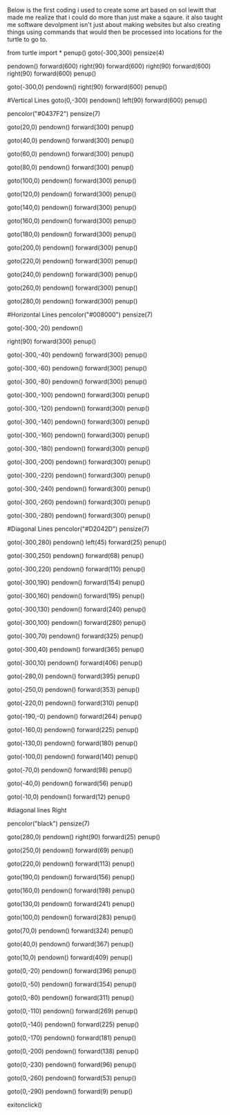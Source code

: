 Below is the first coding i used to create some art based on sol lewitt that made me realize that i could do more than just make a sqaure.
it also taught me software devolpment isn't just about making websites but also creating things using commands that would then be processed into locations for the turtle to go to.


from turtle import *
penup()
goto(-300,300)
pensize(4)

pendown()
forward(600)
right(90)
forward(600)
right(90)
forward(600)
right(90)
forward(600)
penup()


goto(-300,0)
pendown()
right(90)
forward(600)
penup()

#Vertical Lines
goto(0,-300)
pendown()
left(90)
forward(600)
penup()

pencolor("#0437F2")
pensize(7)

goto(20,0)
pendown()
forward(300)
penup()

goto(40,0)
pendown()
forward(300)
penup()

goto(60,0)
pendown()
forward(300)
penup()

goto(80,0)
pendown()
forward(300)
penup()

goto(100,0)
pendown()
forward(300)
penup()

goto(120,0)
pendown()
forward(300)
penup()

goto(140,0)
pendown()
forward(300)
penup()

goto(160,0)
pendown()
forward(300)
penup()

goto(180,0)
pendown()
forward(300)
penup()

goto(200,0)
pendown()
forward(300)
penup()

goto(220,0)
pendown()
forward(300)
penup()

goto(240,0)
pendown()
forward(300)
penup()

goto(260,0)
pendown()
forward(300)
penup()

goto(280,0)
pendown()
forward(300)
penup()

#Horizontal Lines
pencolor("#008000")
pensize(7)

goto(-300,-20)
pendown()

right(90)
forward(300)
penup()

goto(-300,-40)
pendown()
forward(300)
penup()

goto(-300,-60)
pendown()
forward(300)
penup()

goto(-300,-80)
pendown()
forward(300)
penup()

goto(-300,-100)
pendown()
forward(300)
penup()

goto(-300,-120)
pendown()
forward(300)
penup()

goto(-300,-140)
pendown()
forward(300)
penup()

goto(-300,-160)
pendown()
forward(300)
penup()

goto(-300,-180)
pendown()
forward(300)
penup()

goto(-300,-200)
pendown()
forward(300)
penup()

goto(-300,-220)
pendown()
forward(300)
penup()

goto(-300,-240)
pendown()
forward(300)
penup()

goto(-300,-260)
pendown()
forward(300)
penup()

goto(-300,-280)
pendown()
forward(300)
penup()

#Diagonal Lines
pencolor("#D2042D")
pensize(7)

goto(-300,280)
pendown()
left(45)
forward(25)
penup()

goto(-300,250)
pendown()
forward(68)
penup()

goto(-300,220)
pendown()
forward(110)
penup()

goto(-300,190)
pendown()
forward(154)
penup()

goto(-300,160)
pendown()
forward(195)
penup()

goto(-300,130)
pendown()
forward(240)
penup()

goto(-300,100)
pendown()
forward(280)
penup()

goto(-300,70)
pendown()
forward(325)
penup()

goto(-300,40)
pendown()
forward(365)
penup()

goto(-300,10)
pendown()
forward(406)
penup()

goto(-280,0)
pendown()
forward(395)
penup()

goto(-250,0)
pendown()
forward(353)
penup()

goto(-220,0)
pendown()
forward(310)
penup()

goto(-190,-0)
pendown()
forward(264)
penup()

goto(-160,0)
pendown()
forward(225)
penup()

goto(-130,0)
pendown()
forward(180)
penup()

goto(-100,0)
pendown()
forward(140)
penup()

goto(-70,0)
pendown()
forward(98)
penup()

goto(-40,0)
pendown()
forward(56)
penup()

goto(-10,0)
pendown()
forward(12)
penup()

#diagonal lines Right

pencolor("black")
pensize(7)

goto(280,0)
pendown()
right(90)
forward(25)
penup()

goto(250,0)
pendown()
forward(69)
penup()

goto(220,0)
pendown()
forward(113)
penup()

goto(190,0)
pendown()
forward(156)
penup()

goto(160,0)
pendown()
forward(198)
penup()

goto(130,0)
pendown()
forward(241)
penup()

goto(100,0)
pendown()
forward(283)
penup()

goto(70,0)
pendown()
forward(324)
penup()

goto(40,0)
pendown()
forward(367)
penup()

goto(10,0)
pendown()
forward(409)
penup()

goto(0,-20)
pendown()
forward(396)
penup()

goto(0,-50)
pendown()
forward(354)
penup()

goto(0,-80)
pendown()
forward(311)
penup()

goto(0,-110)
pendown()
forward(269)
penup()

goto(0,-140)
pendown()
forward(225)
penup()

goto(0,-170)
pendown()
forward(181)
penup()

goto(0,-200)
pendown()
forward(138)
penup()

goto(0,-230)
pendown()
forward(96)
penup()

goto(0,-260)
pendown()
forward(53)
penup()

goto(0,-290)
pendown()
forward(9)
penup()







exitonclick()
